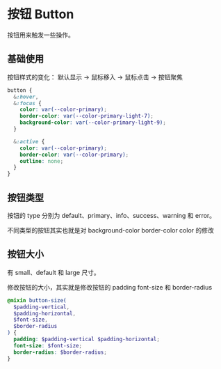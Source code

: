 # 按钮 Button

按钮用来触发一些操作。

## 基础使用

<demo src='./demos/basic.vue' />

按钮样式的变化： 默认显示 -> 鼠标移入 -> 鼠标点击 -> 按钮聚焦

```css
button {
  &:hover,
  &:focus {
    color: var(--color-primary);
    border-color: var(--color-primary-light-7);
    background-color: var(--color-primary-light-9);
  }

  &:active {
    color: var(--color-primary);
    border-color: var(--color-primary);
    outline: none;
  }
}
```

## 按钮类型

按钮的 type 分别为 default、primary、info、success、warning 和 error。

<demo src='./demos/type.vue' />

不同类型的按钮其实也就是对 background-color border-color color 的修改

## 按钮大小

有 small、default 和 large 尺寸。

<demo src='./demos/size.vue' />

修改按钮的大小，其实就是修改按钮的 padding font-size 和 border-radius

```scss
@mixin button-size(
  $padding-vertical,
  $padding-horizontal,
  $font-size,
  $border-radius
) {
  padding: $padding-vertical $padding-horizontal;
  font-size: $font-size;
  border-radius: $border-radius;
}
```
